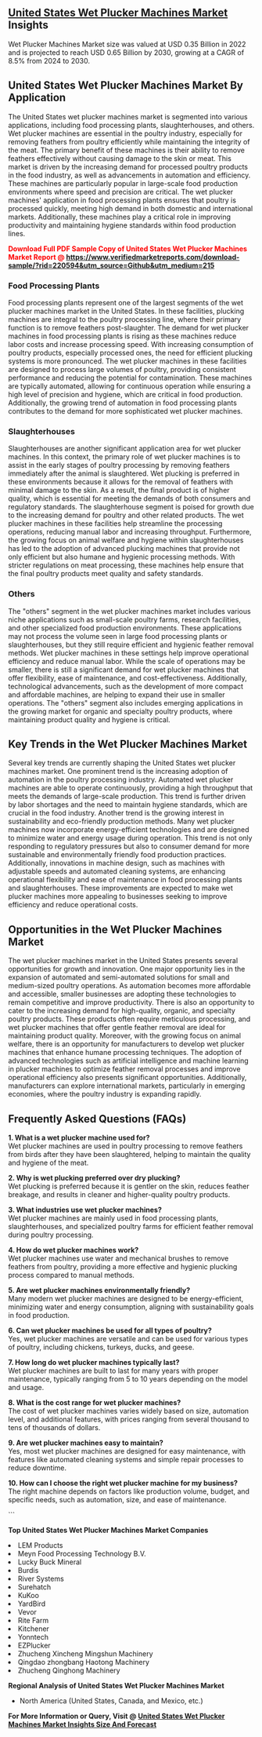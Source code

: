 <h2><a href="https://www.verifiedmarketreports.com/download-sample/?rid=220594&amp;utm_source=Github&amp;utm_medium=215" target="_blank">United States Wet Plucker Machines Market</a> Insights</h2><p>Wet Plucker Machines Market size was valued at USD 0.35 Billion in 2022 and is projected to reach USD 0.65 Billion by 2030, growing at a CAGR of 8.5% from 2024 to 2030.</p><p><h2>United States Wet Plucker Machines Market By Application</h2><p>The United States wet plucker machines market is segmented into various applications, including food processing plants, slaughterhouses, and others. Wet plucker machines are essential in the poultry industry, especially for removing feathers from poultry efficiently while maintaining the integrity of the meat. The primary benefit of these machines is their ability to remove feathers effectively without causing damage to the skin or meat. This market is driven by the increasing demand for processed poultry products in the food industry, as well as advancements in automation and efficiency. These machines are particularly popular in large-scale food production environments where speed and precision are critical. The wet plucker machines' application in food processing plants ensures that poultry is processed quickly, meeting high demand in both domestic and international markets. Additionally, these machines play a critical role in improving productivity and maintaining hygiene standards within food production lines. <strong><p><span class=""><span style="color: #ff0000;"><strong>Download Full PDF Sample Copy of United States Wet Plucker Machines Market Report</strong> @ </span><a href="https://www.verifiedmarketreports.com/download-sample/?rid=220594&amp;utm_source=Github&amp;utm_medium=215" target="_blank">https://www.verifiedmarketreports.com/download-sample/?rid=220594&amp;utm_source=Github&amp;utm_medium=215</a></span></p></strong></p><h3>Food Processing Plants</h3><p>Food processing plants represent one of the largest segments of the wet plucker machines market in the United States. In these facilities, plucking machines are integral to the poultry processing line, where their primary function is to remove feathers post-slaughter. The demand for wet plucker machines in food processing plants is rising as these machines reduce labor costs and increase processing speed. With increasing consumption of poultry products, especially processed ones, the need for efficient plucking systems is more pronounced. The wet plucker machines in these facilities are designed to process large volumes of poultry, providing consistent performance and reducing the potential for contamination. These machines are typically automated, allowing for continuous operation while ensuring a high level of precision and hygiene, which are critical in food production. Additionally, the growing trend of automation in food processing plants contributes to the demand for more sophisticated wet plucker machines.</p><h3>Slaughterhouses</h3><p>Slaughterhouses are another significant application area for wet plucker machines. In this context, the primary role of wet plucker machines is to assist in the early stages of poultry processing by removing feathers immediately after the animal is slaughtered. Wet plucking is preferred in these environments because it allows for the removal of feathers with minimal damage to the skin. As a result, the final product is of higher quality, which is essential for meeting the demands of both consumers and regulatory standards. The slaughterhouse segment is poised for growth due to the increasing demand for poultry and other related products. The wet plucker machines in these facilities help streamline the processing operations, reducing manual labor and increasing throughput. Furthermore, the growing focus on animal welfare and hygiene within slaughterhouses has led to the adoption of advanced plucking machines that provide not only efficient but also humane and hygienic processing methods. With stricter regulations on meat processing, these machines help ensure that the final poultry products meet quality and safety standards.</p><h3>Others</h3><p>The "others" segment in the wet plucker machines market includes various niche applications such as small-scale poultry farms, research facilities, and other specialized food production environments. These applications may not process the volume seen in large food processing plants or slaughterhouses, but they still require efficient and hygienic feather removal methods. Wet plucker machines in these settings help improve operational efficiency and reduce manual labor. While the scale of operations may be smaller, there is still a significant demand for wet plucker machines that offer flexibility, ease of maintenance, and cost-effectiveness. Additionally, technological advancements, such as the development of more compact and affordable machines, are helping to expand their use in smaller operations. The "others" segment also includes emerging applications in the growing market for organic and specialty poultry products, where maintaining product quality and hygiene is critical.</p><h2>Key Trends in the Wet Plucker Machines Market</h2><p>Several key trends are currently shaping the United States wet plucker machines market. One prominent trend is the increasing adoption of automation in the poultry processing industry. Automated wet plucker machines are able to operate continuously, providing a high throughput that meets the demands of large-scale production. This trend is further driven by labor shortages and the need to maintain hygiene standards, which are crucial in the food industry. Another trend is the growing interest in sustainability and eco-friendly production methods. Many wet plucker machines now incorporate energy-efficient technologies and are designed to minimize water and energy usage during operation. This trend is not only responding to regulatory pressures but also to consumer demand for more sustainable and environmentally friendly food production practices. Additionally, innovations in machine design, such as machines with adjustable speeds and automated cleaning systems, are enhancing operational flexibility and ease of maintenance in food processing plants and slaughterhouses. These improvements are expected to make wet plucker machines more appealing to businesses seeking to improve efficiency and reduce operational costs.</p><h2>Opportunities in the Wet Plucker Machines Market</h2><p>The wet plucker machines market in the United States presents several opportunities for growth and innovation. One major opportunity lies in the expansion of automated and semi-automated solutions for small and medium-sized poultry operations. As automation becomes more affordable and accessible, smaller businesses are adopting these technologies to remain competitive and improve productivity. There is also an opportunity to cater to the increasing demand for high-quality, organic, and specialty poultry products. These products often require meticulous processing, and wet plucker machines that offer gentle feather removal are ideal for maintaining product quality. Moreover, with the growing focus on animal welfare, there is an opportunity for manufacturers to develop wet plucker machines that enhance humane processing techniques. The adoption of advanced technologies such as artificial intelligence and machine learning in plucker machines to optimize feather removal processes and improve operational efficiency also presents significant opportunities. Additionally, manufacturers can explore international markets, particularly in emerging economies, where the poultry industry is expanding rapidly.</p><h2>Frequently Asked Questions (FAQs)</h2><p><strong>1. What is a wet plucker machine used for?</strong><br> Wet plucker machines are used in poultry processing to remove feathers from birds after they have been slaughtered, helping to maintain the quality and hygiene of the meat.</p><p><strong>2. Why is wet plucking preferred over dry plucking?</strong><br> Wet plucking is preferred because it is gentler on the skin, reduces feather breakage, and results in cleaner and higher-quality poultry products.</p><p><strong>3. What industries use wet plucker machines?</strong><br> Wet plucker machines are mainly used in food processing plants, slaughterhouses, and specialized poultry farms for efficient feather removal during poultry processing.</p><p><strong>4. How do wet plucker machines work?</strong><br> Wet plucker machines use water and mechanical brushes to remove feathers from poultry, providing a more effective and hygienic plucking process compared to manual methods.</p><p><strong>5. Are wet plucker machines environmentally friendly?</strong><br> Many modern wet plucker machines are designed to be energy-efficient, minimizing water and energy consumption, aligning with sustainability goals in food production.</p><p><strong>6. Can wet plucker machines be used for all types of poultry?</strong><br> Yes, wet plucker machines are versatile and can be used for various types of poultry, including chickens, turkeys, ducks, and geese.</p><p><strong>7. How long do wet plucker machines typically last?</strong><br> Wet plucker machines are built to last for many years with proper maintenance, typically ranging from 5 to 10 years depending on the model and usage.</p><p><strong>8. What is the cost range for wet plucker machines?</strong><br> The cost of wet plucker machines varies widely based on size, automation level, and additional features, with prices ranging from several thousand to tens of thousands of dollars.</p><p><strong>9. Are wet plucker machines easy to maintain?</strong><br> Yes, most wet plucker machines are designed for easy maintenance, with features like automated cleaning systems and simple repair processes to reduce downtime.</p><p><strong>10. How can I choose the right wet plucker machine for my business?</strong><br> The right machine depends on factors like production volume, budget, and specific needs, such as automation, size, and ease of maintenance.</p>```</p><p><strong>Top United States Wet Plucker Machines Market Companies</strong></p><div data-test-id=""><p><li>LEM Products</li><li> Meyn Food Processing Technology B.V.</li><li> Lucky Buck Mineral</li><li> Burdis</li><li> River Systems</li><li> Surehatch</li><li> KuKoo</li><li> YardBird</li><li> Vevor</li><li> Rite Farm</li><li> Kitchener</li><li> Yonntech</li><li> EZPlucker</li><li> Zhucheng Xincheng Mingshun Machinery</li><li> Qingdao zhongbang Haotong Machinery</li><li> Zhucheng Qinghong Machinery</li></p><div><strong>Regional Analysis of&nbsp;United States Wet Plucker Machines Market</strong></div><ul><li dir="ltr"><p dir="ltr">North America&nbsp;(United States, Canada, and Mexico, etc.)</p></li></ul><p><strong>For More Information or Query, Visit @&nbsp;</strong><strong><a href="https://www.verifiedmarketreports.com/product/wet-plucker-machines-market/?utm_source=Github&amp;utm_medium=215" target="_blank">United States Wet Plucker Machines Market Insights Size And Forecast</a></strong></p></div>
